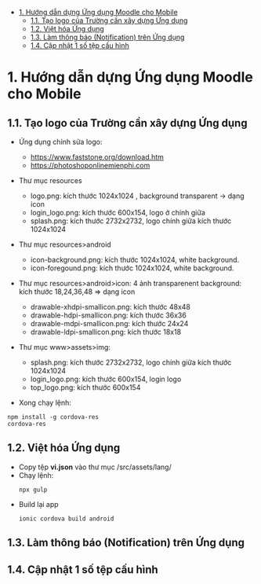 - [1. Hướng dẫn dựng Ứng dụng Moodle cho Mobile](#1-hướng-dẫn-dựng-ứng-dụng-moodle-cho-mobile)
  - [1.1. Tạo logo của Trường cần xây dựng Ứng dụng](#11-tạo-logo-của-trường-cần-xây-dựng-ứng-dụng)
  - [1.2. Việt hóa Ứng dụng](#12-việt-hóa-ứng-dụng)
  - [1.3. Làm thông báo (Notification) trên Ứng dụng](#13-làm-thông-báo-notification-trên-ứng-dụng)
  - [1.4. Cập nhật 1 số tệp cấu hình](#14-cập-nhật-1-số-tệp-cấu-hình)

# 1. Hướng dẫn dựng Ứng dụng Moodle cho Mobile
## 1.1. Tạo logo của Trường cần xây dựng Ứng dụng
- Ứng dụng chỉnh sửa logo:
  - https://www.faststone.org/download.htm
  - https://photoshoponlinemienphi.com
- Thư mục resources
  - logo.png: kích thước 1024x1024 , background transparent -> dạng icon
  - login_logo.png: kích thước 600x154, logo ở chính giữa
  - splash.png: kích thước 2732x2732, logo chính giữa kích thước 1024x1024

- Thư mục resources>android
  - icon-background.png: kích thước 1024x1024, white background.
  - icon-foregound.png: kích thước 1024x1024, white background.

- Thư mục resources>android>icon: 4 ảnh transparenent background: kích thước 18,24,36,48 => dạng icon
  - drawable-xhdpi-smallicon.png: kích thước 48x48
  - drawable-hdpi-smallicon.png: kích thước 36x36
  - drawable-mdpi-smallicon.png: kích thước 24x24
  - drawable-ldpi-smallicon.png: kích thước 18x18

- Thư mục www>assets>img:
  - splash.png: kích thước 2732x2732, logo chính giữa kích thước 1024x1024
  - login_logo.png: kích thước 600x154, login logo
  - top_logo.png: kích thước 600x154

- Xong chạy lệnh:
```nodejs
npm install -g cordova-res
cordova-res
```
## 1.2. Việt hóa Ứng dụng
- Copy tệp **vi.json** vào thư mục /src/assets/lang/
- Chạy lệnh:
  ```nodejs
  npx gulp
  ```
- Build lại app
  ```nodejs
  ionic cordova build android
  ```
## 1.3. Làm thông báo (Notification) trên Ứng dụng

## 1.4. Cập nhật 1 số tệp cấu hình
